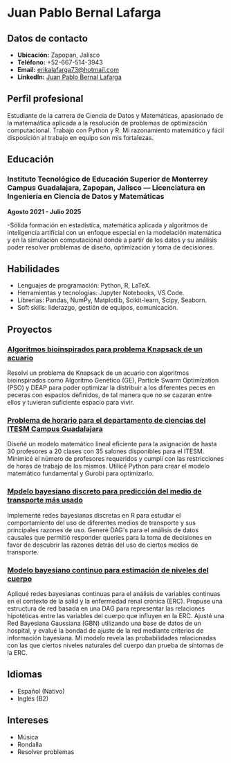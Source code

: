 # Juan Pablo Bernal Lafarga

## Datos de contacto
- **Ubicación:** Zapopan, Jalisco
- **Teléfono:** +52-667-514-3943
- **Email:** erikalafarga73@hotmail.com
- **LinkedIn:** [Juan Pablo Bernal Lafarga](www.linkedin.com/in/juan-pablo-bernal-lafarga-7b9942232)

## Perfil profesional
Estudiante de la carrera de Ciencia de Datos y Matemáticas, apasionado de la matemaática aplicada a la resolución de problemas de optimización computacional. Trabajo con Python y R.
Mi razonamiento matemático y  fácil disposición al trabajo en equipo son mis fortalezas.

## Educación
### Instituto Tecnológico de Educación Superior de Monterrey Campus Guadalajara, Zapopan, Jalisco — Licenciatura en Ingeniería en Ciencia de Datos y Matemáticas
**Agosto 2021 - Julio 2025**

-Sólida formación en estadística, matemática aplicada y algoritmos de inteligencia artificial con un enfoque especial en la modelación matemática y en la simulación computacional donde a partir de los datos y su análisis poder resolver problemas de diseño, optimización y toma de decisiones.

## Habilidades
- Lenguajes de programación: Python, R, LaTeX.
- Herramientas y tecnologías: Jupyter Notebooks, VS Code.
- Librerías: Pandas, NumPy, Matplotlib, Scikit-learn, Scipy, Seaborn.
- Soft skills: liderazgo, gestión de equipos, comunicación.

## Proyectos
### [Algoritmos bioinspirados para problema Knapsack de un acuario](https://github.com/JPBL101203/Portafolio-Optimizacion/blob/2591f1b86d274b5f1fcdcde6e99f7f701fc16277/Knapsack_Aquarium.ipynb)
Resolví un problema de Knapsack de un acuario con algoritmos bioinspirados como Algoritmo Genético (GE), Particle Swarm Optimization (PSO) y DEAP para poder optimizar la distribuir a los diferentes peces en peceras con espacios definidos, de tal manera que no se cazaran entre ellos y tuvieran suficiente espacio para vivir.
### [Problema de horario para el departamento de ciencias del ITESM Campus Guadalajara](https://github.com/JPBL101203/Portafolio-Optimizacion/blob/e777ea55e371be4a38440bb1acef54c92abc5761/Scheduling_Science_deparment.ipynb)
Diseñé un modelo matemático lineal eficiente para la asignación de hasta 30 profesores a 20 clases con 35 salones disponibles para el ITESM.
Minimicé el número de profesores requeridos y cumplí con las restricciones de horas de trabajo de los mismos.
Utilicé Python para crear el modelo matemático fundamental y Gurobi para optimizarlo.
### [Mpdelo bayesiano discreto para predicción del medio de transporte más usado](https://github.com/JPBL101203/Portafolio-Optimizacion/blob/e777ea55e371be4a38440bb1acef54c92abc5761/Transporte_Preferido_Car.Rmd)
Implementé redes bayesianas discretas en R para estudiar el comportamiento del uso de diferentes medios de transporte y sus principales razones de uso.
Generé DAG's para el análisis de datos causales que permitió responder queries para la toma de decisiones en favor de descubrir las razones detrás del uso de ciertos medios de transporte.
### [Modelo bayesiano continuo para estimación de niveles del cuerpo](https://github.com/JPBL101203/Portafolio-Optimizacion/blob/e777ea55e371be4a38440bb1acef54c92abc5761/Predic_NivelesCuerpo.Rmd)
Apliqué redes bayesianas continuas para el análisis de variables continuas en el contexto de la salid y la enfermedad renal crónica (ERC).
Propuse una estructura de red basada en una DAG para representar las relaciones hipotéticas entre las variables del cuerpo que influyen en la ERC.
Ajusté una Red Bayesiana Gaussiana (GBN) utilizando una base de datos de un hospital, y evalué la bondad de ajuste de la red mediante criterios de información bayesiana.
Mi modelo revela las probabilidades relacionadas con las que ciertos niveles naturales del cuerpo dan prueba de síntomas de la ERC.

## Idiomas
- Español (Nativo)
- Inglés (B2)

## Intereses
- Música
- Rondalla
- Resolver problemas




